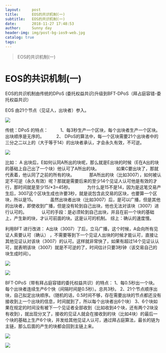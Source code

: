 ```yaml
---
layout:     post
title:      EOS的共识机制(一)
subtitle:   EOS的共识机制(一)
date:       2018-11-27 17:48:53
author:     Sunny day
header-img: img/post-bg-ios9-web.jpg
catalog: true
tags:
---
```


>EOS的共识机制(一)

# EOS的共识机制(一)


EOS的共识机制由传统的DPoS (委托权益共识)升级到BFT-DPoS（拜占庭容错-委托权益共识）

EOS 由21个节点（见证人，出块者）参入。

![](https://img-blog.csdn.net/20180819123008444?watermark/2/text/aHR0cHM6Ly9ibG9nLmNzZG4ubmV0L2FrYWk5ODk4/font/5a6L5L2T/fontsize/400/fill/I0JBQkFCMA==/dissolve/70)

传统：DPoS 的特点：
         1、每3秒生产一个区块，每个出块者生产一个区块。出块顺序是无序的。
         2、 DPoS的算法中，每一个区块需要21个出块者中的三分之二以上的（大于等于14）的出块者承认，才会永久有效，不可逆。

![](https://img-blog.csdn.net/20180819123118607?watermark/2/text/aHR0cHM6Ly9ibG9nLmNzZG4ubmV0L2FrYWk5ODk4/font/5a6L5L2T/fontsize/400/fill/I0JBQkFCMA==/dissolve/70)

比如： A 出块后，E如何认同A所出的块呢，那么就是E出块的时候（E在A出的块的基础上自己出了一个块）他认可了A所出的块。  
           如果C要出块了，那就代表着，他认同了之前的所有的块。
           那A所出的块（比如3007），如何被认定不可逆（永久有效）呢？那就是需要后来的至少14个见证人认可他是有效的才行，那时间就是至少15/*3=45秒。
           为什么是15不是14，因为是这笔交易产生后，3007这个区块生成也许要3秒，就是说包含此交易的区块，也要算一个区块，所以是15。
           虽然出块者出块（比如3007）后，是可以广播，但是其他的出块者，即使收到广播，但是没有轮到自己出块，他也无法对该块（3007）进行认可的。
           认可的手段：是必须轮到自己出块，并且在前一个块的基础上，产生新的块，才认可前面的块。这是认可的机制。
综上：确认的速度慢。

利用BFT 进行改进：
A出块（3007）了后，立马广播，这个时候，A会向所有见证人索要认可（确认） ，不需要等到下一个见证人出块的时候才能认可，直接让其他见证认对该块（3007）的认可。这样就非常快了，如果有超过14个见证认认可，就表明该块（3007）就是不可逆的了，时间估计只要3秒钟（该交易自己的块生成时间）。    

![](https://img-blog.csdn.net/20180819123216624?watermark/2/text/aHR0cHM6Ly9ibG9nLmNzZG4ubmV0L2FrYWk5ODk4/font/5a6L5L2T/fontsize/400/fill/I0JBQkFCMA==/dissolve/70)

![](https://img-blog.csdn.net/20180819123313837?watermark/2/text/aHR0cHM6Ly9ibG9nLmNzZG4ubmV0L2FrYWk5ODk4/font/5a6L5L2T/fontsize/400/fill/I0JBQkFCMA==/dissolve/70)

BFT-DPoS（带有拜占庭容错的委托权益共识）的特点：
1、每0.5秒出一个块。每个出块者连续生产6个快（间隔时间是0.5秒）。总共3秒。
2、21个节点顺序出块，自己拟定出块顺序。（随机的话，0.5时间不够，存在需要出块的节点都还没有接收到上一个出块的信息，时间就到了，所以每个出块者出6个块）
3、6个块如果在规定的时间没有被下一个见证者全部收到（比如收到4个块，还有两个2块没有收到），就出现分叉了，接收的见证人就会在接收到的块（比如4块）的最后一个块的基础上生产6个块，并发给其他见证人认可，通过拜占庭算法，最长的链为主链，那么后面的产生的块都会回到主链上来。

![](https://img-blog.csdn.net/20180819123425191?watermark/2/text/aHR0cHM6Ly9ibG9nLmNzZG4ubmV0L2FrYWk5ODk4/font/5a6L5L2T/fontsize/400/fill/I0JBQkFCMA==/dissolve/70)

![](https://img-blog.csdn.net/20180819123526939?watermark/2/text/aHR0cHM6Ly9ibG9nLmNzZG4ubmV0L2FrYWk5ODk4/font/5a6L5L2T/fontsize/400/fill/I0JBQkFCMA==/dissolve/70)

